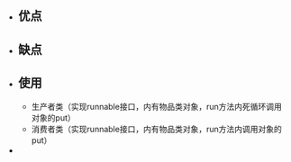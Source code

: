 - ## 优点
- ## 缺点
- ## 使用
	- 生产者类（实现runnable接口，内有物品类对象，run方法内死循环调用对象的put）
	- 消费者类（实现runnable接口，内有物品类对象，run方法内调用对象的put）
-